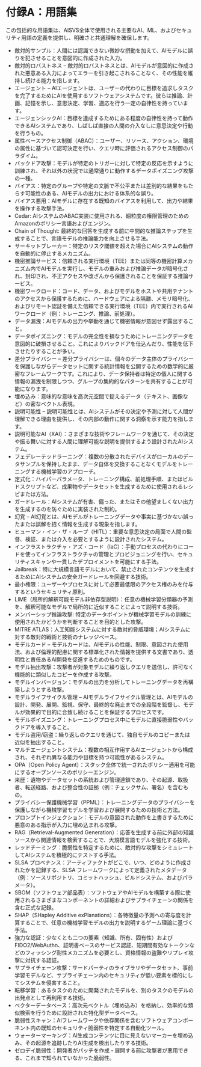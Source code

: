 # 付録A：用語集

この包括的な用語集は、AISVS全体で使用される主要なAI、ML、およびセキュリティ用語の定義を提供し、明確さと共通理解を確保します。

* 敵対的サンプル：人間には認識できない微妙な摂動を加えて、AIモデルに誤りを犯させることを意図的に作成された入力。
  ​
* 敵対的ロバストネス – 敵対的ロバストネスとは、AIモデルが意図的に作成された悪意ある入力によってエラーを引き起こされることなく、その性能を維持し続ける能力を指します。
  ​
* エージェント – AIエージェントは、ユーザーの代わりに目標を追求しタスクを完了するためにAIを使用するソフトウェアシステムです。彼らは推論、計画、記憶を示し、意思決定、学習、適応を行う一定の自律性を持っています。
  ​
* エージェンシックAI：目標を達成するためにある程度の自律性を持って動作できるAIシステムであり、しばしば直接の人間の介入なしに意思決定や行動を行うもの。
  ​
* 属性ベースアクセス制御（ABAC）：ユーザー、リソース、アクション、環境の属性に基づいて認可決定を行い、クエリ時に評価されるアクセス制御のパラダイム。
  ​
* バックドア攻撃：モデルが特定のトリガーに対して特定の反応を示すように訓練され、それ以外の状況では通常通りに動作するデータポイズニング攻撃の一種。
  ​
* バイアス：特定のグループや特定の文脈で不公平または差別的な結果をもたらす可能性のある、AIモデルの出力における体系的な誤り。
  ​
* バイアス悪用：AIモデルに存在する既知のバイアスを利用して、出力や結果を操作する攻撃手法。
  ​
* Cedar: AIシステムのABAC実装に使用される、細粒度の権限管理のためのAmazonのポリシー言語およびエンジン。
  ​
* Chain of Thought: 最終的な回答を生成する前に中間的な推論ステップを生成することで、言語モデルの推論能力を向上させる手法。
  ​
* サーキットブレーカー：特定のリスク閾値を超えた場合にAIシステムの動作を自動的に停止するメカニズム。
  ​
* 機密推論サービス：信頼される実行環境（TEE）または同等の機密計算メカニズム内でAIモデルを実行し、モデルの重みおよび推論データが暗号化され、封印され、不正アクセスや改ざんから保護されることを保証する推論サービス。
  ​
* 機密ワークロード：コード、データ、およびモデルをホストや共用テナントのアクセスから保護するために、ハードウェアによる隔離、メモリ暗号化、およびリモート認証を備えた信頼できる実行環境（TEE）内で実行されるAIワークロード（例：トレーニング、推論、前処理）。
  ​
* データ漏洩：AIモデルの出力や挙動を通じて機密情報が意図せず露出すること。
  ​
* データポイズニング：モデルの完全性を損なうためにトレーニングデータを意図的に破損させること。これによりバックドアを仕込んだり、性能を低下させたりすることが多い。
  ​
* 差分プライバシー – 差分プライバシーは、個々のデータ主体のプライバシーを保護しながらデータセットに関する統計情報を公開するための数学的に厳密なフレームワークです。これにより、データ保持者は特定の個人に関する情報の漏洩を制限しつつ、グループの集約的なパターンを共有することが可能になります。
  ​
* 埋め込み：意味的な意味を高次元空間で捉えるデータ（テキスト、画像など）の密なベクトル表現。
  ​
* 説明可能性 – 説明可能性とは、AIシステムがその決定や予測に対して人間が理解できる理由を提供し、その内部の動作に関する洞察を示す能力を指します。
  ​
* 説明可能なAI（XAI）：さまざまな技術やフレームワークを通じて、その決定や振る舞いに対する人間に理解可能な説明を提供するよう設計されたAIシステム。
  ​
* フェデレーテッドラーニング：複数の分散されたデバイスがローカルのデータサンプルを保持したまま、データ自体を交換することなくモデルをトレーニングする機械学習のアプローチ。
  ​
* 定式化：ハイパーパラメータ、トレーニング構成、前処理手順、またはビルドスクリプトなど、成果物やデータセットを生成するために使用されるレシピまたは方法。
  ​
* ガードレール：AIシステムが有害、偏った、またはその他望ましくない出力を生成するのを防ぐために実装された制約。
  ​
* 幻覚 – AI幻覚とは、AIモデルがトレーニングデータや事実に基づかない誤ったまたは誤解を招く情報を生成する現象を指します。
  ​
* ヒューマン・イン・ザ・ループ（HITL）：重要な意思決定の局面で人間の監督、検証、または介入を必要とするように設計されたシステム。
  ​
* インフラストラクチャ・アズ・コード（IaC）：手動プロセスの代わりにコードを使ってインフラストラクチャの管理とプロビジョニングを行い、セキュリティスキャンや一貫したデプロイメントを可能にする手法。
  ​
* Jailbreak：特に大規模言語モデルにおいて、禁止されたコンテンツを生成するためにAIシステムの安全ガードレールを回避する技術。
  ​
* 最小権限：ユーザーやプロセスに対して必要最低限のアクセス権のみを付与するというセキュリティ原則。
  ​
* LIME（局所的解釈可能モデル非依存型説明）：任意の機械学習分類器の予測を、解釈可能なモデルで局所的に近似することによって説明する技術。
  ​
* メンバーシップ推論攻撃: 特定のデータポイントが機械学習モデルの訓練に使用されたかどうかを判断することを目的とした攻撃。
  ​
* MITRE ATLAS：人工知能システムに対する敵対的脅威環境；AIシステムに対する敵対的戦術と技術のナレッジベース。
  ​
* モデルカード – モデルカードは、AIモデルの性能、制限、意図された使用法、および倫理的配慮に関する標準化された情報を提供する文書であり、透明性と責任あるAI開発を促進するためのものです。
  ​
* モデル抽出攻撃：攻撃者が対象モデルに繰り返しクエリを送信し、許可なく機能的に類似したコピーを作成する攻撃。
  ​
* モデルインバージョン：モデルの出力を分析してトレーニングデータを再構築しようとする攻撃。
  ​
* モデルライフサイクル管理 – AIモデルライフサイクル管理とは、AIモデルの設計、開発、展開、監視、保守、最終的な廃止までの全段階を監督し、モデルが効果的で目的に合致し続けることを保証するプロセスです。
  ​
* モデルポイズニング：トレーニングプロセス中にモデルに直接脆弱性やバックドアを導入すること。
  ​
* モデル盗用/窃盗：繰り返しのクエリを通じて、独自モデルのコピーまたは近似を抽出すること。
  ​
* マルチエージェントシステム：複数の相互作用するAIエージェントから構成され、それぞれ異なる能力や目標を持つ可能性があるシステム。
  ​
* OPA（Open Policy Agent）：スタック全体で統一されたポリシー適用を可能にするオープンソースのポリシーエンジン。
  ​
* 来歴：遺物やデータセットの系統および管理連鎖であり、その起源、取扱者、転送経路、および整合性の証拠（例：チェックサム、署名）を含むもの。
  ​
* プライバシー保護機械学習（PPML）：トレーニングデータのプライバシーを保護しながら機械学習モデルを学習および展開するための技術と方法。
  ​
* プロンプトインジェクション：モデルの意図された動作を上書きするために悪意のある指示が入力に埋め込まれる攻撃。
  ​
* RAG（Retrieval-Augmented Generation）：応答を生成する前に外部の知識ソースから関連情報を検索することで、大規模言語モデルを強化する技術。
  ​
* レッドチーミング：脆弱性を特定するために、敵対的な攻撃をシミュレートしてAIシステムを積極的にテストする手法。
  ​
* SLSA プロベナンス：アーティファクトがどこで、いつ、どのように作成されたかを記録する、SLSA フレームワークによって定義されたメタデータ（例：ソースリポジトリ、コミットハッシュ、ビルドシステム、およびパラメータ）。
  ​
* SBOM（ソフトウェア部品表）：ソフトウェアやAIモデルを構築する際に使用されるさまざまなコンポーネントの詳細およびサプライチェーンの関係を含む正式な記録。
  ​
* SHAP（SHapley Additive exPlanations）：各特徴量の予測への寄与度を計算することで、任意の機械学習モデルの出力を説明するゲーム理論に基づく手法。
  ​
* 強力な認証：少なくとも二つの要素（知識、所有、固有性）およびFIDO2/WebAuthn、証明書ベースのサービス認証、短期間有効なトークンなどのフィッシング耐性メカニズムを必要とし、資格情報の盗難やリプレイ攻撃に対抗する認証。
  ​
* サプライチェーン攻撃：サードパーティのライブラリやデータセット、事前学習モデルなど、サプライチェーン内のセキュリティが低い要素を標的にしてシステムを侵害すること。
  ​
* 転移学習：あるタスクのために開発されたモデルを、別のタスクのモデルの出発点として再利用する技術。
  ​
* ベクターデータベース：高次元ベクトル（埋め込み）を格納し、効率的な類似検索を行うために設計された特化型データベース。
  ​
* 脆弱性スキャン：AIフレームワークや依存関係を含むソフトウェアコンポーネント内の既知のセキュリティ脆弱性を特定する自動化ツール。
  ​
* ウォーターマーキング：AI生成コンテンツに目に見えないマーカーを埋め込み、その起源を追跡したりAI生成を検出したりする技術。
  ​
* ゼロデイ脆弱性：開発者がパッチを作成・展開する前に攻撃者が悪用できる、これまで知られていなかった脆弱性。

